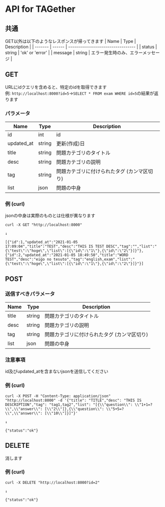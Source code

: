 # API for TAGether

## 共通
GET以外は以下のようなレスポンスが帰ってきます
| Name    | Type   | Description                        |
| ------- | ------ | ---------------------------------- |
| status  | string | 'ok' or 'error'                    |
| message | string | エラー発生時のみ、エラーメッセージ |

## GET
URLにidクエリを含めると、特定のidを取得できます  
例: `http://localhost:8000?id=5`→`SELECT * FROM exam WHERE id=5`の結果が返ります  
### パラメータ
| Name       | Type   | Description                                 |
| ---------- | ------ | ------------------------------------------- |
| id         | int    | id                                          |
| updated_at | string | 更新(作成)日                                |
| title      | string | 問題カテゴリのタイトル                      |
| desc       | string | 問題カテゴリの説明                          |
| tag        | string | 問題カテゴリに付けられたタグ (カンマ区切り) |
| list       | json   | 問題の中身                                  |
### 例 (curl)
jsonの中身は実際のものとは仕様が異なります
```
curl -X GET "http://localhost:8000"

↓

[{"id":1,"updated_at":"2021-01-05 17:09:04","title":"TEST","desc":"THIS IS TEST DESC","tag":"","list":"{\"test\":\"hoge\",\"list\":[{\"id\":\"1\"},{\"id\":\"2\"}]}"},{"id":2,"updated_at":"2021-01-05 18:49:50","title":"WORD TEST","desc":"eigo no tesuto","tag":"english,exam","list":"{\"test\":\"hoge\",\"list\":[{\"id\":\"1\"},{\"id\":\"2\"}]}"}]
```

## POST
### 送信すべきパラメータ
| Name       | Type   | Description                                 |
| ---------- | ------ | ------------------------------------------- |
| title      | string | 問題カテゴリのタイトル                      |
| desc       | string | 問題カテゴリの説明                          |
| tag        | string | 問題カテゴリに付けられたタグ (カンマ区切り) |
| list       | json   | 問題の中身                                  |
### 注意事項
id及びupdated_atを含まないjsonを送信してください  
### 例 (curl)
```
curl -X POST -H "Content-Type: application/json" "http://localhost:8000" -d '{"title": "TITLE","desc": "THIS IS DESCRIPTION","tag": "tag1,tag2","list": "[{\\"question\\": \\"1+1=?\\",\\"answer\\": [\\"2\\"]},{\\"question\\": \\"5+5=?\\",\\"answer\\": [\\"10\\"]}]"}'

↓

{"status":"ok"}
```

## DELETE
消します
### 例 (curl)
```
curl -X DELETE "http://localhost:8000?id=2"

↓

{"status":"ok"}
```

